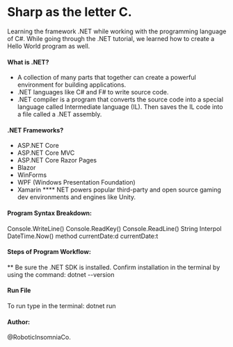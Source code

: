 # Sharp as the letter C.

Learning the framework .NET while working with the programming language of C#. While going through the .NET tutorial, we learned how to create a Hello World program as well.


#### What is .NET?

- A collection of many parts that together can create a powerful environment for building applications.
- .NET languages like C# and F# to write source code. 
- .NET compiler is a program that converts the source code into a special language called Intermediate language (IL). Then saves the IL code into a file called a .NET assembly.

#### .NET Frameworks?

- ASP.NET Core
- ASP.NET Core MVC
- ASP.NET Core Razor Pages
- Blazor
- WinForms
- WPF (Windows Presentation Foundation)
- Xamarin
**** NET powers popular third-party and open source gaming dev environments and engines like Unity.



#### Program Syntax Breakdown:

Console.WriteLine()
Console.ReadKey()
Console.ReadLine()
String Interpol
DateTime.Now() method
currentDate:d
currentDate:t



#### Steps of Program Workflow:

** Be sure the .NET SDK is installed. Confirm installation in the terminal by using the command: dotnet --version


#### Run File

To run type in the terminal: dotnet run 


#### Author: 
@RoboticInsomniaCo.
